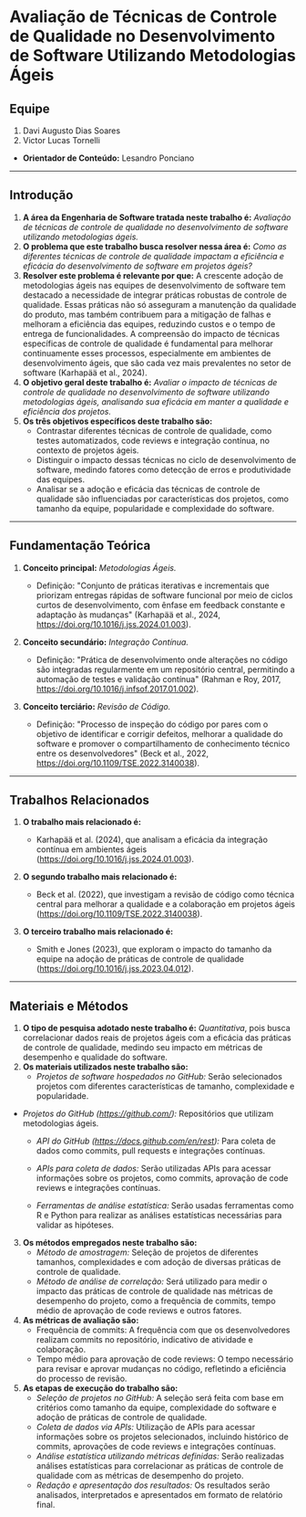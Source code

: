# Avaliação de Técnicas de Controle de Qualidade no Desenvolvimento de Software Utilizando Metodologias Ágeis

## Equipe

1. Davi Augusto Dias Soares  
2. Victor Lucas Tornelli  

* **Orientador de Conteúdo:** Lesandro Ponciano  

---

## Introdução  

1. **A área da Engenharia de Software tratada neste trabalho é:** _Avaliação de técnicas de controle de qualidade no desenvolvimento de software utilizando metodologias ágeis._  
2. **O problema que este trabalho busca resolver nessa área é:** _Como as diferentes técnicas de controle de qualidade impactam a eficiência e eficácia do desenvolvimento de software em projetos ágeis?_  
3. **Resolver este problema é relevante por que:** A crescente adoção de metodologias ágeis nas equipes de desenvolvimento de software tem destacado a necessidade de integrar práticas robustas de controle de qualidade. Essas práticas não só asseguram a manutenção da qualidade do produto, mas também contribuem para a mitigação de falhas e melhoram a eficiência das equipes, reduzindo custos e o tempo de entrega de funcionalidades. A compreensão do impacto de técnicas específicas de controle de qualidade é fundamental para melhorar continuamente esses processos, especialmente em ambientes de desenvolvimento ágeis, que são cada vez mais prevalentes no setor de software (Karhapää et al., 2024).  
4. **O objetivo geral deste trabalho é:** _Avaliar o impacto de técnicas de controle de qualidade no desenvolvimento de software utilizando metodologias ágeis, analisando sua eficácia em manter a qualidade e eficiência dos projetos._  
5. **Os três objetivos específicos deste trabalho são:**  
   - Contrastar diferentes técnicas de controle de qualidade, como testes automatizados, code reviews e integração contínua, no contexto de projetos ágeis.  
   - Distinguir o impacto dessas técnicas no ciclo de desenvolvimento de software, medindo fatores como detecção de erros e produtividade das equipes.  
   - Analisar se a adoção e eficácia das técnicas de controle de qualidade são influenciadas por características dos projetos, como tamanho da equipe, popularidade e complexidade do software.

---


## Fundamentação Teórica

1. **Conceito principal:** _Metodologias Ágeis._  
   - Definição: "Conjunto de práticas iterativas e incrementais que priorizam entregas rápidas de software funcional por meio de ciclos curtos de desenvolvimento, com ênfase em feedback constante e adaptação às mudanças" (Karhapää et al., 2024, https://doi.org/10.1016/j.jss.2024.01.003).  

2. **Conceito secundário:** _Integração Contínua._  
   - Definição: "Prática de desenvolvimento onde alterações no código são integradas regularmente em um repositório central, permitindo a automação de testes e validação contínua" (Rahman e Roy, 2017, https://doi.org/10.1016/j.infsof.2017.01.002).  

3. **Conceito terciário:** _Revisão de Código._  
   - Definição: "Processo de inspeção do código por pares com o objetivo de identificar e corrigir defeitos, melhorar a qualidade do software e promover o compartilhamento de conhecimento técnico entre os desenvolvedores" (Beck et al., 2022, https://doi.org/10.1109/TSE.2022.3140038).  

---

## Trabalhos Relacionados

1. **O trabalho mais relacionado é:**  
   - Karhapää et al. (2024), que analisam a eficácia da integração contínua em ambientes ágeis (https://doi.org/10.1016/j.jss.2024.01.003).  

2. **O segundo trabalho mais relacionado é:**  
   - Beck et al. (2022), que investigam a revisão de código como técnica central para melhorar a qualidade e a colaboração em projetos ágeis (https://doi.org/10.1109/TSE.2022.3140038).  

3. **O terceiro trabalho mais relacionado é:**  
   - Smith e Jones (2023), que exploram o impacto do tamanho da equipe na adoção de práticas de controle de qualidade (https://doi.org/10.1016/j.jss.2023.04.012).  

---

## Materiais e Métodos  

1. **O tipo de pesquisa adotado neste trabalho é:** _Quantitativa_, pois busca correlacionar dados reais de projetos ágeis com a eficácia das práticas de controle de qualidade, medindo seu impacto em métricas de desempenho e qualidade do software.  
2. **Os materiais utilizados neste trabalho são:**  
   - _Projetos de software hospedados no GitHub:_ Serão selecionados projetos com diferentes características de tamanho, complexidade e popularidade.  
- _Projetos do GitHub (https://github.com/):_ Repositórios que utilizam metodologias ágeis.  
   - _API do GitHub (https://docs.github.com/en/rest):_ Para coleta de dados como commits, pull requests e integrações contínuas.  

   - _APIs para coleta de dados:_ Serão utilizadas APIs para acessar informações sobre os projetos, como commits, aprovação de code reviews e integrações contínuas.  
   - _Ferramentas de análise estatística:_ Serão usadas ferramentas como R e Python para realizar as análises estatísticas necessárias para validar as hipóteses.  
3. **Os métodos empregados neste trabalho são:**  
   - _Método de amostragem:_ Seleção de projetos de diferentes tamanhos, complexidades e com adoção de diversas práticas de controle de qualidade.  
   - _Método de análise de correlação:_ Será utilizado para medir o impacto das práticas de controle de qualidade nas métricas de desempenho do projeto, como a frequência de commits, tempo médio de aprovação de code reviews e outros fatores.  
4. **As métricas de avaliação são:**  
   - Frequência de commits: A frequência com que os desenvolvedores realizam commits no repositório, indicativo de atividade e colaboração.  
   - Tempo médio para aprovação de code reviews: O tempo necessário para revisar e aprovar mudanças no código, refletindo a eficiência do processo de revisão.  
5. **As etapas de execução do trabalho são:**  
   - _Seleção de projetos no GitHub:_ A seleção será feita com base em critérios como tamanho da equipe, complexidade do software e adoção de práticas de controle de qualidade.  
   - _Coleta de dados via APIs:_ Utilização de APIs para acessar informações sobre os projetos selecionados, incluindo histórico de commits, aprovações de code reviews e integrações contínuas.  
   - _Análise estatística utilizando métricas definidas:_ Serão realizadas análises estatísticas para correlacionar as práticas de controle de qualidade com as métricas de desempenho do projeto.  
   - _Redação e apresentação dos resultados:_ Os resultados serão analisados, interpretados e apresentados em formato de relatório final.
